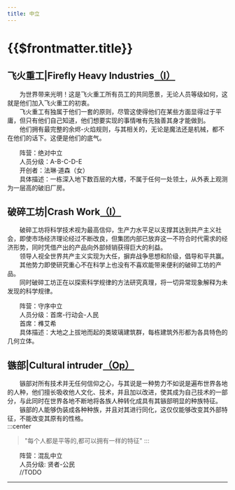 ```yaml
---
title: 中立
---
```


# {{$frontmatter.title}}

<!--@include: ./1_clique.md{7,10}-->

## 飞火重工|Firefly Heavy Industries[（I）](./1_clique.md)

&emsp;&emsp;为世界带来光明！这是飞火重工所有员工的共同愿景，无论人员等级如何，这就是他们加入飞火重工的初衷。  
&emsp;&emsp;飞火重工有独属于他们一套的原则，尽管这使得他们在某些方面显得过于平庸，但只有他们自己知道，他们想要实现的事情唯有先独善其身才能做到。  
&emsp;&emsp;他们拥有最完整的余烬-火焰规则，与其相关的，无论是魔法还是机械，都不在他们的话下。这便是他们的底气。

&emsp;&emsp;阵营：绝对中立  
&emsp;&emsp;人员分级：A-B-C-D-E  
&emsp;&emsp;开创者：法琳·道森（女）  
&emsp;&emsp;具体描述：一栋深入地下数百层的大楼，不属于任何一处领土，从外表上观测为一层高的破旧厂房。

## 破碎工坊|Crash Work[（I）](./1_clique.md)

&emsp;&emsp;破碎工坊将科学技术视为最高信仰，生产力水平足以支撑其达到共产主义社会，即使市场经济理论经过不断改良，但集团内部已放弃这一不符合时代需求的经济形势，同时凭借产出的产品向外部倾销获得巨大的利益。  
&emsp;&emsp;领导人视全世界共产主义实现为大任，摒弃战争思想和阶级，倡导和平共赢。  
&emsp;&emsp;其他势力即使研究重心不在科学上也没有不喜欢能带来便利的破碎工坊的产品。  
&emsp;&emsp;同时破碎工坊正在以探索科学规律的方法研究真理，将一切异常现象解释为未发现的科学规律。  

&emsp;&emsp;阵营：守序中立  
&emsp;&emsp;人员分级：首席-行动会-人民  
&emsp;&emsp;首席：榫艾希  
&emsp;&emsp;具体描述：大地之上拔地而起的类玻璃建筑群，每栋建筑外形都为各具特色的几何立体。

## 镞部|Cultural intruder[（Op）](./1_clique.md)

&emsp;&emsp;镞部对所有技术并无任何信仰之心，与其说是一种势力不如说是遍布世界各地的人种，他们擅长吸收他人文化、技术，并且加以改进，使其成为自己技术的一部分，与此同时在世界各地不断地将各族人种转化成具有其镞部明显的种族特征。  
&emsp;&emsp;镞部的人能够伪装成各种种族，并且对其进行同化，这仅仅能够改变其外部特征，不能改变其原有的性格。  
:::center
>"每个人都是平等的,都可以拥有一样的特征"
:::

&emsp;&emsp;阵营：混乱中立  
&emsp;&emsp;人员分级:  贤者-公民  
&emsp;&emsp;//TODO

***

<!--@include: ./1_clique.md{16,}-->
